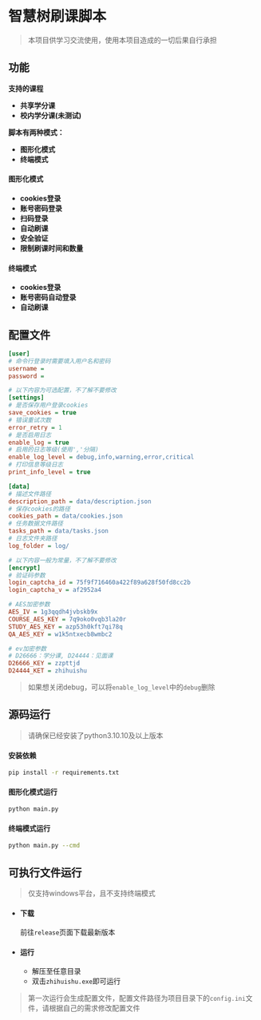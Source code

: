 # 智慧树刷课脚本
> 本项目供学习交流使用，使用本项目造成的一切后果自行承担
## 功能
**支持的课程**
- **共享学分课**
- **校内学分课(未测试)**

**脚本有两种模式：**
- **图形化模式**
- **终端模式**
#### 图形化模式
- **cookies登录**
- **账号密码登录**
- **扫码登录**
- **自动刷课**
- **安全验证**
- **限制刷课时间和数量**
#### 终端模式
- **cookies登录**
- **账号密码自动登录**
- **自动刷课**

## 配置文件
```ini
[user]
# 命令行登录时需要填入用户名和密码
username =
password =

# 以下内容为可选配置，不了解不要修改
[settings]
# 是否保存用户登录cookies
save_cookies = true
# 错误重试次数
error_retry = 1
# 是否启用日志
enable_log = true
# 启用的日志等级(使用','分隔)
enable_log_level = debug,info,warning,error,critical
# 打印信息等级日志
print_info_level = true

[data]
# 描述文件路径
description_path = data/description.json
# 保存cookies的路径
cookies_path = data/cookies.json
# 任务数据文件路径
tasks_path = data/tasks.json
# 日志文件夹路径
log_folder = log/

# 以下内容一般为常量，不了解不要修改
[encrypt]
# 验证码参数
login_captcha_id = 75f9f716460a422f89a628f50fd8cc2b
login_captcha_v = af2952a4

# AES加密参数
AES_IV = 1g3qqdh4jvbskb9x
COURSE_AES_KEY = 7q9oko0vqb3la20r
STUDY_AES_KEY = azp53h0kft7qi78q
QA_AES_KEY = w1k5ntxecb8wmbc2

# ev加密参数
# D26666：学分课, D24444：见面课
D26666_KEY = zzpttjd
D24444_KET = zhihuishu
```
> 如果想关闭debug，可以将`enable_log_level`中的`debug`删除

## 源码运行

> 请确保已经安装了python3.10.10及以上版本

#### 安装依赖
```bash
pip install -r requirements.txt
```

#### 图形化模式运行
```bash
python main.py
```

#### 终端模式运行
```bash
python main.py --cmd
```

## 可执行文件运行
> 仅支持windows平台，且不支持终端模式

- #### 下载
    前往`release`页面下载最新版本

- #### 运行
  - 解压至任意目录
  - 双击`zhihuishu.exe`即可运行

> 第一次运行会生成配置文件，配置文件路径为项目目录下的`config.ini`文件，请根据自己的需求修改配置文件
